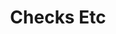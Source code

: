 ---
title: Checks Etc
slug: checks-etc
updated-on: '2024-05-30T13:44:31.749Z'
created-on: '2024-05-30T13:41:46.671Z'
published-on: '2024-05-30T13:54:32.469Z'
f_city-state-2:
- cms/city/oakland-ca.md
- cms/city/fremont-ca.md
- cms/city/owensboro-ky.md
- cms/city/bowling-green-ky.md
f_locations:
- cms/payday-loan/checks-etc-14628.md
- cms/payday-loan/checks-etc-14629.md
- cms/payday-loan/checks-etc-14630.md
- cms/payday-loan/checks-etc-14631.md
- cms/payday-loan/checks-etc-14632.md
- cms/payday-loan/checks-etc-14633.md
- cms/payday-loan/checks-etc-14634.md
- cms/payday-loan/checks-etc-14635.md
- cms/payday-loan/checks-etc-14636.md
- cms/payday-loan/checks-etc-14637.md
- cms/payday-loan/checks-etc-14638.md
- cms/payday-loan/checks-etc-14639.md
- cms/payday-loan/checks-etc-14640.md
- cms/payday-loan/checks-etc-14641.md
- cms/payday-loan/checks-etc-14642.md
- cms/payday-loan/checks-etc-14643.md
- cms/payday-loan/checks-etc-14644.md
f_states:
- cms/state/california.md
- cms/state/kentucky.md
layout: '[company].html'
tags: company
---